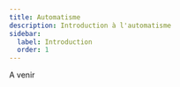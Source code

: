 ```yaml
---
title: Automatisme
description: Introduction à l'automatisme
sidebar:
  label: Introduction
  order: 1
---
```


A venir